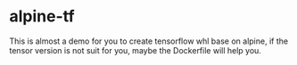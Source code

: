 # alpine-tf
This is almost a demo for you to create tensorflow whl base on alpine, if the tensor version is not suit for you, maybe the Dockerfile will help you.
